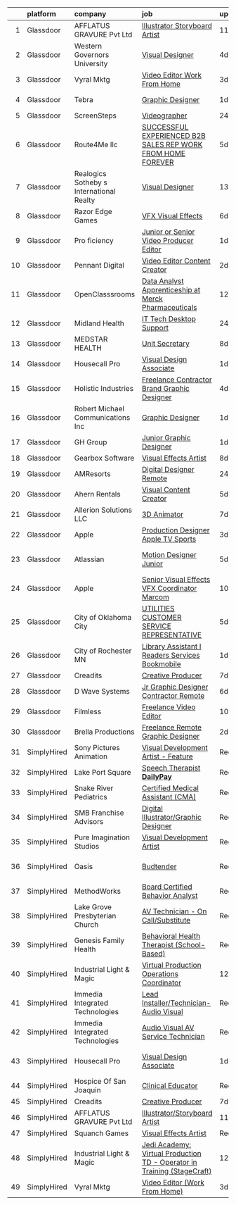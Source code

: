 

|    | platform    | company                                  | job                                                                                                                                                                                                                                                                                                                                                                                                                                                                                                                                                                                                                                                                                                                                                                                                                                                                     | update_time   | location                 |
|---:|:------------|:-----------------------------------------|:------------------------------------------------------------------------------------------------------------------------------------------------------------------------------------------------------------------------------------------------------------------------------------------------------------------------------------------------------------------------------------------------------------------------------------------------------------------------------------------------------------------------------------------------------------------------------------------------------------------------------------------------------------------------------------------------------------------------------------------------------------------------------------------------------------------------------------------------------------------------|:--------------|:-------------------------|
|  1 | Glassdoor   | AFFLATUS GRAVURE Pvt Ltd                 | [Illustrator Storyboard Artist](https://www.glassdoor.com/partner/jobListing.htm?pos=104&ao=1136043&s=58&guid=000001821a63ffa98b42ae541ac88b7b&src=GD_JOB_AD&t=SR&vt=w&ea=1&cs=1_69ed1c49&cb=1658300137798&jobListingId=1007993914012&jrtk=3-0-1g8d67vvcihlc801-1g8d68000is10800-c403801fa18c8bfc-)                                                                                                                                                                                                                                                                                                                                                                                                                                                                                                                                                                     | 11d           | Remote                   |
|  2 | Glassdoor   | Western Governors University             | [Visual Designer](https://www.glassdoor.com/partner/jobListing.htm?pos=109&ao=1136043&s=58&guid=000001821a63ffa98b42ae541ac88b7b&src=GD_JOB_AD&t=SR&vt=w&cs=1_c0d6ccef&cb=1658300137798&jobListingId=1008008960564&jrtk=3-0-1g8d67vvcihlc801-1g8d68000is10800-d7d2b02596481088-)                                                                                                                                                                                                                                                                                                                                                                                                                                                                                                                                                                                        | 4d            | Remote                   |
|  3 | Glassdoor   | Vyral Mktg                               | [Video Editor  Work From Home ](https://www.glassdoor.com/partner/jobListing.htm?pos=108&ao=1136043&s=58&guid=000001821a63ffa98b42ae541ac88b7b&src=GD_JOB_AD&t=SR&vt=w&ea=1&cs=1_0b6a1e86&cb=1658300137798&jobListingId=1008009868653&jrtk=3-0-1g8d67vvcihlc801-1g8d68000is10800-9ef7978640d148b0-)                                                                                                                                                                                                                                                                                                                                                                                                                                                                                                                                                                     | 3d            | Omaha, NE                |
|  4 | Glassdoor   | Tebra                                    | [Graphic Designer](https://www.glassdoor.com/partner/jobListing.htm?pos=121&ao=1136043&s=58&guid=000001821a63ffa98b42ae541ac88b7b&src=GD_JOB_AD&t=SR&vt=w&ea=1&cs=1_9e15b276&cb=1658300137799&jobListingId=1008012966830&jrtk=3-0-1g8d67vvcihlc801-1g8d68000is10800-531331404893f4ec-)                                                                                                                                                                                                                                                                                                                                                                                                                                                                                                                                                                                  | 1d            | Newport Beach, CA        |
|  5 | Glassdoor   | ScreenSteps                              | [Videographer](https://www.glassdoor.com/partner/jobListing.htm?pos=106&ao=1136043&s=58&guid=000001821a63ffa98b42ae541ac88b7b&src=GD_JOB_AD&t=SR&vt=w&ea=1&cs=1_adfce3c9&cb=1658300137798&jobListingId=1008014611688&jrtk=3-0-1g8d67vvcihlc801-1g8d68000is10800-d8a11337bbf547da-)                                                                                                                                                                                                                                                                                                                                                                                                                                                                                                                                                                                      | 24h           | Remote                   |
|  6 | Glassdoor   | Route4Me llc                             | [SUCCESSFUL EXPERIENCED B2B SALES REP   WORK FROM HOME FOREVER](https://www.glassdoor.com/partner/jobListing.htm?pos=118&ao=1136043&s=58&guid=000001821a63ffa98b42ae541ac88b7b&src=GD_JOB_AD&t=SR&vt=w&ea=1&cs=1_e9434999&cb=1658300137799&jobListingId=1008005068496&jrtk=3-0-1g8d67vvcihlc801-1g8d68000is10800-de78fbbd6d74599e-)                                                                                                                                                                                                                                                                                                                                                                                                                                                                                                                                     | 5d            | Remote                   |
|  7 | Glassdoor   | Realogics Sotheby s International Realty | [Visual Designer](https://www.glassdoor.com/partner/jobListing.htm?pos=122&ao=1136043&s=58&guid=000001821a63ffa98b42ae541ac88b7b&src=GD_JOB_AD&t=SR&vt=w&ea=1&cs=1_51ca9555&cb=1658300137799&jobListingId=1007987922586&jrtk=3-0-1g8d67vvcihlc801-1g8d68000is10800-3cb7d9b4796f1ac8-)                                                                                                                                                                                                                                                                                                                                                                                                                                                                                                                                                                                   | 13d           | Seattle, WA              |
|  8 | Glassdoor   | Razor Edge Games                         | [VFX Visual Effects](https://www.glassdoor.com/partner/jobListing.htm?pos=105&ao=1136043&s=58&guid=000001821a63ffa98b42ae541ac88b7b&src=GD_JOB_AD&t=SR&vt=w&cs=1_7918984b&cb=1658300137798&jobListingId=1008002919278&jrtk=3-0-1g8d67vvcihlc801-1g8d68000is10800-43c429f9e3d05c00-)                                                                                                                                                                                                                                                                                                                                                                                                                                                                                                                                                                                     | 6d            | Remote                   |
|  9 | Glassdoor   | Pro ficiency                             | [Junior or Senior Video Producer Editor](https://www.glassdoor.com/partner/jobListing.htm?pos=119&ao=1136043&s=58&guid=000001821a63ffa98b42ae541ac88b7b&src=GD_JOB_AD&t=SR&vt=w&ea=1&cs=1_6fc4c0bf&cb=1658300137799&jobListingId=1008012719945&jrtk=3-0-1g8d67vvcihlc801-1g8d68000is10800-d8f8c5e2385862fe-)                                                                                                                                                                                                                                                                                                                                                                                                                                                                                                                                                            | 1d            | Remote                   |
| 10 | Glassdoor   | Pennant Digital                          | [Video Editor   Content Creator](https://www.glassdoor.com/partner/jobListing.htm?pos=101&ao=1110586&s=58&guid=000001821a63ffa98b42ae541ac88b7b&src=GD_JOB_AD&t=SR&vt=w&ea=1&cs=1_a7e42346&cb=1658300137798&jobListingId=1008010434652&cpc=AC285F3A3ECA6BB0&jrtk=3-0-1g8d67vvcihlc801-1g8d68000is10800-69b8da2556d15c92--6NYlbfkN0Bw6ADXTSu9MQ-BgdpxE0XAIUKp1OUEaoDme-lnYQr3YlsXXTDH6Q8-e5Dm2_oDQr7OqxMf6mwf9l92iLuaAg2f7P7qXVCRutfoUBPjGF-2BWhBTJho5RbounJfE0gubNKj_RtQ4JIyy-7N8cuNLn0kKuzqzgouIJfKDVixQTIumMgVxyUUCZDGpZkH3APaUeAxpBOIuaPe_iLmcHj8K_QV1hWNPk6oj3IBtlIfkh-MQ-TBYh9FgBaPnQ9DghMfF_zxi25IAHOdS886B-Rg5_gitLjSp2kw-x5u0dIQ0yPXkWwjkhoG9CFYTmgr0f7IG7S1EKOKC8ipTZfWpAtPmqHq4FnLC02_XL6ILbLmij2CW1D3Td_ca8ydUFF_YUaix803Vlq5sap_HzzafJnAALUOKtUBQKC9HrCiORWfprQgf8MGWTH4wuDbqfl7Q9O9uaTfEzDZlgtZJPh7r4F0kkdXbRQlkUIhv1gYvkzPhU4KyWta_tTYf-pEZaPcKidEa6s%3D) | 2d            | Remote                   |
| 11 | Glassdoor   | OpenClasssrooms                          | [Data Analyst Apprenticeship at Merck Pharmaceuticals](https://www.glassdoor.com/partner/jobListing.htm?pos=102&ao=1110586&s=58&guid=000001821a63ffa98b42ae541ac88b7b&src=GD_JOB_AD&t=SR&vt=w&cs=1_49fe8809&cb=1658300137797&jobListingId=1007990826786&jrtk=3-0-1g8d67vvcihlc801-1g8d68000is10800-dc447f4cf4f2ef85--6NYlbfkN0CYAIElCPpsfOW69DRdwqNcgVECywkNW_zmrkWacG6iwAdXMtafJYApPBjY_IlazVpGcUr1k55nJrSvQuv7eAV-sGZOuHNhm9IkmMVzM08vmsR2oH7DfTOKRIHVBVlUEAd8ADy5cYOVvzrbliti_qWLapIrchyPBfffvhjDB58eJcJBcNq95BVLEELCL29_eFVMLU6QJVRwYxPV1eGcaeEppY288XC_--DC7YK589xCZ0YrVhGz8ljthdcp-yWsAx9gORf9VuMab6oyAXsydTxr9LWi_TPbyDvARTK1AxgbbzEI9F9GVVKY_WyRMPiwxumNWxynSNGhRWORBgDKEyICz7QBLlKmSz45iOmuCwRa7I7d70GAMpwW62xq4_foggAUocjMqYoAJsp8Hmkf_jSWUHyiYz9t5Cm-P63PCi7Z1hbkEeC7uOPGVgid7IjGtSjbbEcsV_scM2PGYDaxQidU)                                                   | 12d           | Wilmington, DE           |
| 12 | Glassdoor   | Midland Health                           | [IT Tech   Desktop Support](https://www.glassdoor.com/partner/jobListing.htm?pos=128&ao=1136043&s=58&guid=000001821a63ffa98b42ae541ac88b7b&src=GD_JOB_AD&t=SR&vt=w&ea=1&cs=1_62e66da2&cb=1658300137802&jobListingId=1008014604998&jrtk=3-0-1g8d67vvcihlc801-1g8d68000is10800-5b1472d665631ff5-)                                                                                                                                                                                                                                                                                                                                                                                                                                                                                                                                                                         | 24h           | Midland, TX              |
| 13 | Glassdoor   | MEDSTAR HEALTH                           | [Unit Secretary](https://www.glassdoor.com/partner/jobListing.htm?pos=129&ao=1136043&s=58&guid=000001821a63ffa98b42ae541ac88b7b&src=GD_JOB_AD&t=SR&vt=w&cs=1_28dc983a&cb=1658300137802&jobListingId=1007997671528&jrtk=3-0-1g8d67vvcihlc801-1g8d68000is10800-cb8cdb2046ffe4e0-)                                                                                                                                                                                                                                                                                                                                                                                                                                                                                                                                                                                         | 8d            | Washington, DC           |
| 14 | Glassdoor   | Housecall Pro                            | [Visual Design Associate](https://www.glassdoor.com/partner/jobListing.htm?pos=112&ao=1136043&s=58&guid=000001821a63ffa98b42ae541ac88b7b&src=GD_JOB_AD&t=SR&vt=w&ea=1&cs=1_718217e8&cb=1658300137798&jobListingId=1008012945616&jrtk=3-0-1g8d67vvcihlc801-1g8d68000is10800-f59e599094aa1d38-)                                                                                                                                                                                                                                                                                                                                                                                                                                                                                                                                                                           | 1d            | Denver, CO               |
| 15 | Glassdoor   | Holistic Industries                      | [Freelance Contractor   Brand Graphic Designer](https://www.glassdoor.com/partner/jobListing.htm?pos=123&ao=1136043&s=58&guid=000001821a63ffa98b42ae541ac88b7b&src=GD_JOB_AD&t=SR&vt=w&ea=1&cs=1_cd642920&cb=1658300137800&jobListingId=1008008693728&jrtk=3-0-1g8d67vvcihlc801-1g8d68000is10800-3ce9faf7220b8a6a-)                                                                                                                                                                                                                                                                                                                                                                                                                                                                                                                                                     | 4d            | Washington, DC           |
| 16 | Glassdoor   | Robert Michael Communications  Inc       | [Graphic Designer](https://www.glassdoor.com/partner/jobListing.htm?pos=116&ao=1136043&s=58&guid=000001821a63ffa98b42ae541ac88b7b&src=GD_JOB_AD&t=SR&vt=w&ea=1&cs=1_a9294a8c&cb=1658300137799&jobListingId=1008012198333&jrtk=3-0-1g8d67vvcihlc801-1g8d68000is10800-f670fd00d048faad-)                                                                                                                                                                                                                                                                                                                                                                                                                                                                                                                                                                                  | 1d            | Remote                   |
| 17 | Glassdoor   | GH Group                                 | [Junior Graphic Designer](https://www.glassdoor.com/partner/jobListing.htm?pos=114&ao=1136043&s=58&guid=000001821a63ffa98b42ae541ac88b7b&src=GD_JOB_AD&t=SR&vt=w&ea=1&cs=1_b64e8011&cb=1658300137799&jobListingId=1008011974184&jrtk=3-0-1g8d67vvcihlc801-1g8d68000is10800-14dd05a21a244278-)                                                                                                                                                                                                                                                                                                                                                                                                                                                                                                                                                                           | 1d            | Los Angeles, CA          |
| 18 | Glassdoor   | Gearbox Software                         | [Visual Effects Artist](https://www.glassdoor.com/partner/jobListing.htm?pos=103&ao=1136043&s=58&guid=000001821a63ffa98b42ae541ac88b7b&src=GD_JOB_AD&t=SR&vt=w&ea=1&cs=1_dcd3c439&cb=1658300137798&jobListingId=1007998860820&jrtk=3-0-1g8d67vvcihlc801-1g8d68000is10800-fa056ef69a544c96-)                                                                                                                                                                                                                                                                                                                                                                                                                                                                                                                                                                             | 8d            | Frisco, TX               |
| 19 | Glassdoor   | AMResorts                                | [Digital Designer  Remote](https://www.glassdoor.com/partner/jobListing.htm?pos=126&ao=1136043&s=58&guid=000001821a63ffa98b42ae541ac88b7b&src=GD_JOB_AD&t=SR&vt=w&cs=1_bf5e538a&cb=1658300137800&jobListingId=1008014582739&jrtk=3-0-1g8d67vvcihlc801-1g8d68000is10800-a6af4d5b4dea0c15-)                                                                                                                                                                                                                                                                                                                                                                                                                                                                                                                                                                               | 24h           | Newtown Square, PA       |
| 20 | Glassdoor   | Ahern Rentals                            | [Visual Content Creator](https://www.glassdoor.com/partner/jobListing.htm?pos=117&ao=1136043&s=58&guid=000001821a63ffa98b42ae541ac88b7b&src=GD_JOB_AD&t=SR&vt=w&ea=1&cs=1_1d948c13&cb=1658300137799&jobListingId=1008005762365&jrtk=3-0-1g8d67vvcihlc801-1g8d68000is10800-def8a75371397d79-)                                                                                                                                                                                                                                                                                                                                                                                                                                                                                                                                                                            | 5d            | Henderson, NV            |
| 21 | Glassdoor   | Allerion Solutions LLC                   | [3D Animator](https://www.glassdoor.com/partner/jobListing.htm?pos=113&ao=1136043&s=58&guid=000001821a63ffa98b42ae541ac88b7b&src=GD_JOB_AD&t=SR&vt=w&ea=1&cs=1_c0b3349c&cb=1658300137799&jobListingId=1008001263673&jrtk=3-0-1g8d67vvcihlc801-1g8d68000is10800-ed59265719d84302-)                                                                                                                                                                                                                                                                                                                                                                                                                                                                                                                                                                                       | 7d            | Remote                   |
| 22 | Glassdoor   | Apple                                    | [Production Designer  Apple TV  Sports](https://www.glassdoor.com/partner/jobListing.htm?pos=127&ao=1136043&s=58&guid=000001821a63ffa98b42ae541ac88b7b&src=GD_JOB_AD&t=SR&vt=w&cs=1_f3f75508&cb=1658300137802&jobListingId=1008010052815&jrtk=3-0-1g8d67vvcihlc801-1g8d68000is10800-e5d3a8b2cf00d18b-)                                                                                                                                                                                                                                                                                                                                                                                                                                                                                                                                                                  | 3d            | Culver City, CA          |
| 23 | Glassdoor   | Atlassian                                | [Motion Designer  Junior](https://www.glassdoor.com/partner/jobListing.htm?pos=120&ao=1136043&s=58&guid=000001821a63ffa98b42ae541ac88b7b&src=GD_JOB_AD&t=SR&vt=w&cs=1_2e20f3bf&cb=1658300137799&jobListingId=1008006865575&jrtk=3-0-1g8d67vvcihlc801-1g8d68000is10800-ec394c8c6f574f01-)                                                                                                                                                                                                                                                                                                                                                                                                                                                                                                                                                                                | 5d            | San Francisco, CA        |
| 24 | Glassdoor   | Apple                                    | [Senior Visual Effects  VFX  Coordinator  Marcom](https://www.glassdoor.com/partner/jobListing.htm?pos=130&ao=1136043&s=58&guid=000001821a63ffa98b42ae541ac88b7b&src=GD_JOB_AD&t=SR&vt=w&cs=1_3c7329a2&cb=1658300137800&jobListingId=1007994542895&jrtk=3-0-1g8d67vvcihlc801-1g8d68000is10800-aebd3e1175ea3dec-)                                                                                                                                                                                                                                                                                                                                                                                                                                                                                                                                                        | 10d           | Cupertino, CA            |
| 25 | Glassdoor   | City of Oklahoma City                    | [UTILITIES CUSTOMER SERVICE REPRESENTATIVE](https://www.glassdoor.com/partner/jobListing.htm?pos=125&ao=1136043&s=58&guid=000001821a63ffa98b42ae541ac88b7b&src=GD_JOB_AD&t=SR&vt=w&cs=1_6547a54a&cb=1658300137800&jobListingId=1008007119194&jrtk=3-0-1g8d67vvcihlc801-1g8d68000is10800-aa16005288f24cb5-)                                                                                                                                                                                                                                                                                                                                                                                                                                                                                                                                                              | 5d            | Oklahoma City, OK        |
| 26 | Glassdoor   | City of Rochester  MN                    | [Library Assistant I   Readers Services  Bookmobile](https://www.glassdoor.com/partner/jobListing.htm?pos=124&ao=1136043&s=58&guid=000001821a63ffa98b42ae541ac88b7b&src=GD_JOB_AD&t=SR&vt=w&cs=1_c6dec8af&cb=1658300137800&jobListingId=1008012930930&jrtk=3-0-1g8d67vvcihlc801-1g8d68000is10800-a2725cb339d8ecee-)                                                                                                                                                                                                                                                                                                                                                                                                                                                                                                                                                     | 1d            | Rochester, MN            |
| 27 | Glassdoor   | Creadits                                 | [Creative Producer](https://www.glassdoor.com/partner/jobListing.htm?pos=107&ao=1136043&s=58&guid=000001821a63ffa98b42ae541ac88b7b&src=GD_JOB_AD&t=SR&vt=w&ea=1&cs=1_1c46ef5c&cb=1658300137798&jobListingId=1008001226991&jrtk=3-0-1g8d67vvcihlc801-1g8d68000is10800-f805c712dc42c9fb-)                                                                                                                                                                                                                                                                                                                                                                                                                                                                                                                                                                                 | 7d            | Remote                   |
| 28 | Glassdoor   | D Wave Systems                           | [Jr  Graphic Designer   Contractor   Remote](https://www.glassdoor.com/partner/jobListing.htm?pos=111&ao=1136043&s=58&guid=000001821a63ffa98b42ae541ac88b7b&src=GD_JOB_AD&t=SR&vt=w&cs=1_cd298934&cb=1658300137798&jobListingId=1008003592000&jrtk=3-0-1g8d67vvcihlc801-1g8d68000is10800-a164a3fb0e35e30e-)                                                                                                                                                                                                                                                                                                                                                                                                                                                                                                                                                             | 6d            | Remote                   |
| 29 | Glassdoor   | Filmless                                 | [Freelance Video Editor](https://www.glassdoor.com/partner/jobListing.htm?pos=110&ao=1136043&s=58&guid=000001821a63ffa98b42ae541ac88b7b&src=GD_JOB_AD&t=SR&vt=w&ea=1&cs=1_71bef40b&cb=1658300137798&jobListingId=1007994877568&jrtk=3-0-1g8d67vvcihlc801-1g8d68000is10800-e6948b07f2020b94-)                                                                                                                                                                                                                                                                                                                                                                                                                                                                                                                                                                            | 10d           | Minneapolis, MN          |
| 30 | Glassdoor   | Brella Productions                       | [Freelance Remote Graphic Designer](https://www.glassdoor.com/partner/jobListing.htm?pos=115&ao=1136043&s=58&guid=000001821a63ffa98b42ae541ac88b7b&src=GD_JOB_AD&t=SR&vt=w&ea=1&cs=1_eb6c5877&cb=1658300137799&jobListingId=1008011290510&jrtk=3-0-1g8d67vvcihlc801-1g8d68000is10800-6238be48ac6c1cd6-)                                                                                                                                                                                                                                                                                                                                                                                                                                                                                                                                                                 | 2d            | Remote                   |
| 31 | SimplyHired | Sony Pictures Animation                  | [Visual Development Artist - Feature](https://www.simplyhired.com/job/__l3QV_kINNExp5pBBoEZ4h0ypddIMq66mbnKSUA9j9fi8F8dGUsUA?q=visual+effects)                                                                                                                                                                                                                                                                                                                                                                                                                                                                                                                                                                                                                                                                                                                          | Recently      | Culver City, CA          |
| 32 | SimplyHired | Lake Port Square                         | [Speech Therapist **DailyPay**](https://www.simplyhired.com/job/UnbmGA5ask0d3rqUECA3Vus0b1qHb1rsdbo-W4HeVzi_DQ2TQoAJ7Q?q=visual+effects)                                                                                                                                                                                                                                                                                                                                                                                                                                                                                                                                                                                                                                                                                                                                | Recently      | Leesburg, FL             |
| 33 | SimplyHired | Snake River Pediatrics                   | [Certified Medical Assistant (CMA)](https://www.simplyhired.com/job/gSIyR7TlJcrcsMsNpVVau8GzXatQvSVZXEynpMF8oB4BS5BYFHHl_Q?q=visual+effects)                                                                                                                                                                                                                                                                                                                                                                                                                                                                                                                                                                                                                                                                                                                            | Recently      | Ontario, OR              |
| 34 | SimplyHired | SMB Franchise Advisors                   | [Digital Illustrator/Graphic Designer](https://www.simplyhired.com/job/8losub6_ILil13F0GnS6wgsyADSZ3qbqZG9ugB3tD5jYP4yUi78zsA?q=visual+effects)                                                                                                                                                                                                                                                                                                                                                                                                                                                                                                                                                                                                                                                                                                                         | Recently      | Remote                   |
| 35 | SimplyHired | Pure Imagination Studios                 | [Visual Development Artist](https://www.simplyhired.com/job/u3Ce0qDkoB4jPujFyWA_pOjySvkBJ7SmBclJFkATwkjx3a0XU_1R2g?q=visual+effects)                                                                                                                                                                                                                                                                                                                                                                                                                                                                                                                                                                                                                                                                                                                                    | Recently      | Van Nuys, CA             |
| 36 | SimplyHired | Oasis                                    | [Budtender](https://www.simplyhired.com/job/iH82169490Q7VCw2YW1PieP1C9ve7inoM4ruT-hd6JQQSJOb4Oewpw?q=visual+effects)                                                                                                                                                                                                                                                                                                                                                                                                                                                                                                                                                                                                                                                                                                                                                    | Recently      | Glendale, AZ +1 location |
| 37 | SimplyHired | MethodWorks                              | [Board Certified Behavior Analyst](https://www.simplyhired.com/job/waBo_4fr9ocI3OA_ESqiA7ISWzJojZp5ZrK-JYrPE2Mc-utbYfKTEw?q=visual+effects)                                                                                                                                                                                                                                                                                                                                                                                                                                                                                                                                                                                                                                                                                                                             | Recently      | Anchorage, AK            |
| 38 | SimplyHired | Lake Grove Presbyterian Church           | [AV Technician - On Call/Substitute](https://www.simplyhired.com/job/tb9Lp_96v5nuqnhe0ZYtbeKN6hRlb-jVRHz1dLdsFAKeVM_Axvfv9Q?q=visual+effects)                                                                                                                                                                                                                                                                                                                                                                                                                                                                                                                                                                                                                                                                                                                           | Recently      | Lake Oswego, OR          |
| 39 | SimplyHired | Genesis Family Health                    | [Behavioral Health Therapist (School-Based)](https://www.simplyhired.com/job/LFCVnDKY2Wx-cFTPbBHufmW9wbczLbEG1xHUI2w_o_eczO9tCNnbAA?q=visual+effects)                                                                                                                                                                                                                                                                                                                                                                                                                                                                                                                                                                                                                                                                                                                   | Recently      | Sublette, KS             |
| 40 | SimplyHired | Industrial Light & Magic                 | [Virtual Production Operations Coordinator](https://www.simplyhired.com/job/GoNrd8hJt9uFzdq4BsE8uE5broyUBG7lYHh-w9LEAGBerH_SJJ_H6w?q=visual+effects)                                                                                                                                                                                                                                                                                                                                                                                                                                                                                                                                                                                                                                                                                                                    | 12d           | San Francisco, CA        |
| 41 | SimplyHired | Immedia Integrated Technologies          | [Lead Installer/Technician-Audio Visual](https://www.simplyhired.com/job/IL_TH2SXPlz2tOw2DDE_I22xSpEewZlkJne33ZaAXd-CmCI5oTmI_A?q=visual+effects)                                                                                                                                                                                                                                                                                                                                                                                                                                                                                                                                                                                                                                                                                                                       | Recently      | Scottsdale, AZ           |
| 42 | SimplyHired | Immedia Integrated Technologies          | [Audio Visual AV Service Technician](https://www.simplyhired.com/job/-JRGvkxSimX_nREeYobAfBiewzdlEJko3uKFqrVDF3NdgF1KmXF_EQ?q=visual+effects)                                                                                                                                                                                                                                                                                                                                                                                                                                                                                                                                                                                                                                                                                                                           | Recently      | Scottsdale, AZ           |
| 43 | SimplyHired | Housecall Pro                            | [Visual Design Associate](https://www.simplyhired.com/job/bVWH2QLsb94rfqSg4lyIiA1hYjeUUNUk8s-VdqAQMwxoiuiGgm1lSA?q=visual+effects)                                                                                                                                                                                                                                                                                                                                                                                                                                                                                                                                                                                                                                                                                                                                      | 1d            | Denver, CO +1 location   |
| 44 | SimplyHired | Hospice Of San Joaquin                   | [Clinical Educator](https://www.simplyhired.com/job/7hziJJq_Abz7va3c36eunD_OoAv8b468NzKDZxIjkjdoNIBd2ZIHIA?q=visual+effects)                                                                                                                                                                                                                                                                                                                                                                                                                                                                                                                                                                                                                                                                                                                                            | Recently      | Stockton, CA             |
| 45 | SimplyHired | Creadits                                 | [Creative Producer](https://www.simplyhired.com/job/5f9OIpEZNCk55vLKrU9a2FzX3NVlBI84pXkDNWsXx2cyGa5J49GqNQ?q=visual+effects)                                                                                                                                                                                                                                                                                                                                                                                                                                                                                                                                                                                                                                                                                                                                            | 7d            | Remote                   |
| 46 | SimplyHired | AFFLATUS GRAVURE Pvt Ltd                 | [Illustrator/Storyboard Artist](https://www.simplyhired.com/job/3hWfT3a4tUFg4oH4quVpAV5P60ZY3SgpyN-SYuttUpCB66pl8iMTOA?q=visual+effects)                                                                                                                                                                                                                                                                                                                                                                                                                                                                                                                                                                                                                                                                                                                                | 11d           | Remote                   |
| 47 | SimplyHired | Squanch Games                            | [Visual Effects Artist](https://www.simplyhired.com/job/XFBZYXhOGMowK6hY2cucxuztAOuisUx_6jFEt4cs5Z4wEyRY5kYJxw?q=visual+effects)                                                                                                                                                                                                                                                                                                                                                                                                                                                                                                                                                                                                                                                                                                                                        | Recently      | Remote                   |
| 48 | SimplyHired | Industrial Light & Magic                 | [Jedi Academy: Virtual Production TD - Operator in Training (StageCraft)](https://www.simplyhired.com/job/gZV-jaTXxPtjQSZ63S-xKJ5_BtDUpD3gf-1Z9y3jEl6TUZ13C7BJSA?q=visual+effects)                                                                                                                                                                                                                                                                                                                                                                                                                                                                                                                                                                                                                                                                                      | 12d           | Manhattan Beach, CA      |
| 49 | SimplyHired | Vyral Mktg                               | [Video Editor (Work From Home)](https://www.simplyhired.com/job/dbDfWYWCqltluUqa0IxS1TU9gtv7JSKhoc8y4FBZE0aBwrcOXtgTrg?q=visual+effects)                                                                                                                                                                                                                                                                                                                                                                                                                                                                                                                                                                                                                                                                                                                                | 3d            | Omaha, NE                |